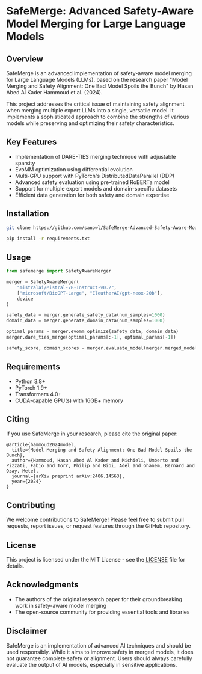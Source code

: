 


# SafeMerge: Advanced Safety-Aware Model Merging for Large Language Models

## Overview

SafeMerge is an advanced implementation of safety-aware model merging for Large Language Models (LLMs), based on the research paper "Model Merging and Safety Alignment: One Bad Model Spoils the Bunch" by Hasan Abed Al Kader Hammoud et al. (2024).

This project addresses the critical issue of maintaining safety alignment when merging multiple expert LLMs into a single, versatile model. It implements a sophisticated approach to combine the strengths of various models while preserving and optimizing their safety characteristics.

## Key Features

- Implementation of DARE-TIES merging technique with adjustable sparsity
- EvoMM optimization using differential evolution
- Multi-GPU support with PyTorch's DistributedDataParallel (DDP)
- Advanced safety evaluation using pre-trained RoBERTa model
- Support for multiple expert models and domain-specific datasets
- Efficient data generation for both safety and domain expertise

## Installation

```bash
git clone https://github.com/sanowl/SafeMerge-Advanced-Safety-Aware-Model-Merging-for-Large-Language-Models.git

pip install -r requirements.txt
```

## Usage

```python
from safemerge import SafetyAwareMerger

merger = SafetyAwareMerger(
    "mistralai/Mistral-7B-Instruct-v0.2",
    ["microsoft/BioGPT-Large", "EleutherAI/gpt-neox-20b"],
    device
)

safety_data = merger.generate_safety_data(num_samples=1000)
domain_data = merger.generate_domain_data(num_samples=1000)

optimal_params = merger.evomm_optimize(safety_data, domain_data)
merger.dare_ties_merge(optimal_params[:-1], optimal_params[-1])

safety_score, domain_scores = merger.evaluate_model(merger.merged_model, safety_data, domain_data)
```

## Requirements

- Python 3.8+
- PyTorch 1.9+
- Transformers 4.0+
- CUDA-capable GPU(s) with 16GB+ memory

## Citing

If you use SafeMerge in your research, please cite the original paper:

```
@article{hammoud2024model,
  title={Model Merging and Safety Alignment: One Bad Model Spoils the Bunch},
  author={Hammoud, Hasan Abed Al Kader and Michieli, Umberto and Pizzati, Fabio and Torr, Philip and Bibi, Adel and Ghanem, Bernard and Ozay, Mete},
  journal={arXiv preprint arXiv:2406.14563},
  year={2024}
}
```

## Contributing

We welcome contributions to SafeMerge! Please feel free to submit pull requests, report issues, or request features through the GitHub repository.

## License

This project is licensed under the MIT License - see the [LICENSE](LICENSE) file for details.

## Acknowledgments

- The authors of the original research paper for their groundbreaking work in safety-aware model merging
- The open-source community for providing essential tools and libraries

## Disclaimer

SafeMerge is an implementation of advanced AI techniques and should be used responsibly. While it aims to improve safety in merged models, it does not guarantee complete safety or alignment. Users should always carefully evaluate the output of AI models, especially in sensitive applications.

